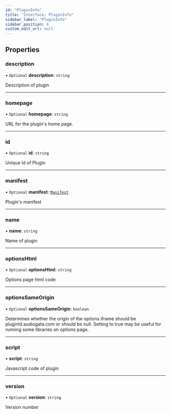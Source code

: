 ```yaml
---
id: "PluginInfo"
title: "Interface: PluginInfo"
sidebar_label: "PluginInfo"
sidebar_position: 0
custom_edit_url: null
---
```


## Properties

### description

• `Optional` **description**: `string`

Description of plugin

___

### homepage

• `Optional` **homepage**: `string`

URL for the plugin's home page.

___

### id

• `Optional` **id**: `string`

Unique Id of Plugin

___

### manifest

• `Optional` **manifest**: [`Manifest`](Manifest.md)

Plugin's manifest

___

### name

• **name**: `string`

Name of plugin

___

### optionsHtml

• `Optional` **optionsHtml**: `string`

Options page html code

___

### optionsSameOrigin

• `Optional` **optionsSameOrigin**: `boolean`

Determines whether the origin of the options iframe
should be pluginId.audiogata.com or should be null.
Setting to true may be useful for running some libraries
on options page.

___

### script

• **script**: `string`

Javascript code of plugin

___

### version

• `Optional` **version**: `string`

Version number
